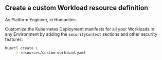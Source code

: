 ## Create a custom Workload resource definition

As Platform Engineer, in Humanitec.

Customize the Kubernetes Deployment manifests for all your Workloads in any Environment by adding the `securityContext` sections and other security features:

```bash
humctl create \
    -f resources/custom-workload.yaml
```